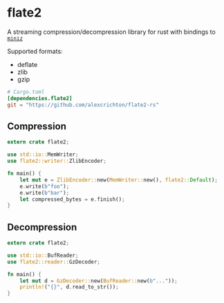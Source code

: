 # flate2

A streaming compression/decompression library for rust with bindings to
[`miniz`](https://code.google.com/p/miniz/)

Supported formats:

* deflate
* zlib
* gzip

```toml
# Cargo.toml
[dependencies.flate2]
git = "https://github.com/alexcrichton/flate2-rs"
```

## Compression

```rust
extern crate flate2;

use std::io::MemWriter;
use flate2::writer::ZlibEncoder;

fn main() {
    let mut e = ZlibEncoder::new(MemWriter::new(), flate2::Default);
    e.write(b"foo");
    e.write(b"bar");
    let compressed_bytes = e.finish();
}
```

## Decompression

```rust
extern crate flate2;

use std::io::BufReader;
use flate2::reader::GzDecoder;

fn main() {
    let mut d = GzDecoder::new(BufReader::new(b"..."));
    println!("{}", d.read_to_str());
}
```
